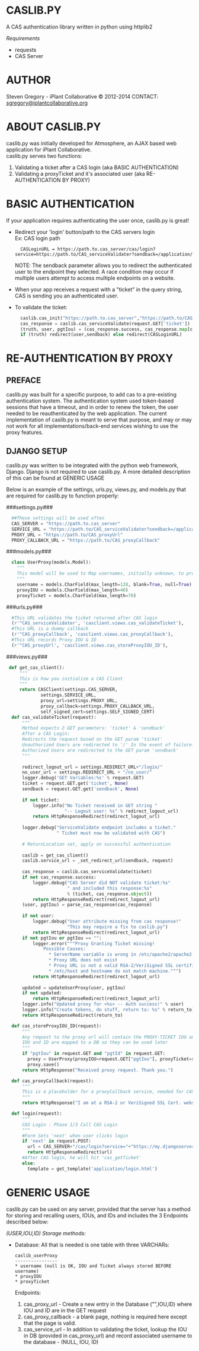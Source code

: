 CASLIB.PY
=========

A CAS authentication library written in python using httplib2  

_Requirements_
- requests
- CAS Server

AUTHOR
======
Steven Gregory - iPlant Collaborative © 2012-2014
CONTACT: sgregory@iplantcollaborative.org  


ABOUT CASLIB.PY
=================
caslib.py was initially developed for Atmosphere, an AJAX based web application for iPlant Collaborative.  
caslib.py serves two functions:
1. Validating a ticket after a CAS login (aka BASIC AUTHENTICATION)
2. Validating a proxyTicket and it's associated user (aka RE-AUTHENTICATION BY PROXY)

BASIC AUTHENTICATION
====================
If your application requires authenticating the user once, caslib.py is great!

- Redirect your 'login' button/path to the CAS servers login  
  Ex: CAS login path  

        CASLoginURL = https://path.to.cas_server/cas/login?service=https://path.to/CAS_serviceValidater?sendback=/application/  

  NOTE: The sendback parameter allows you to redirect the authenticated user to the endpoint they selected.  A race condition may occur if multiple users attempt to access multiple endpoints on a website.
- When your app receives a request with a "ticket" in the query string, CAS is sending you an authenticated user.
- To validate the ticket:

  ```python
    caslib.cas_init("https://path.to.cas_server","https://path.to/CAS_serviceValidater?sendback=/application/")    
    cas_response = caslib.cas_serviceValidate(request.GET['ticket'])
    (truth, user, pgtIou) = (cas_response.success, cas_response.map[cas_response.type].get('user',None), cas_response.map[cas_response.type].get('proxyGrantingTicket',""))
    if (truth) redirect(user,sendback) else redirect(CASLoginURL)    
  ```
RE-AUTHENTICATION BY PROXY
==========================

PREFACE
-------
caslib.py was built for a specific purpose, to add cas to a pre-existing authentication system. The authentication system used token-based sessions that have a timeout, and in order to renew the token, the user needed to be reauthenticated by the web application.
The current implementation of caslib.py is meant to serve that purpose, and may or may not work for all implementations/back-end services wishing to use the proxy features.


DJANGO SETUP
------------

caslib.py was written to be integrated with the python web framework, Django. Django is not required to use caslib.py. A more detailed description of this can be found at GENERIC USAGE

Below is an example of the settings, urls.py, views.py, and models.py that are required for caslib.py to function properly:

###settings.py###
  ```python
    ##These settings will be used often
    CAS_SERVER = "https://path.to.cas_server"
    SERVICE_URL = "https://path.to/CAS_serviceValidater?sendback=/application/"
    PROXY_URL = "https://path.to/CAS_proxyUrl"
    PROXY_CALLBACK_URL = "https://path.to/CAS_proxyCallback"
  ```

###models.py###
  ```python
    class UserProxy(models.Model):
      """
      This model will be used to Map usernames, initially unknown, to proxy IOU ID ticket pairs
      """
      username = models.CharField(max_length=128, blank=True, null=True)
      proxyIOU = models.CharField(max_length=40)
      proxyTicket = models.CharField(max_length=70)
  ```

###urls.py###
  ```python
    #This URL validates the ticket returned after CAS login
    (r'^CAS_serviceValidater', 'casclient.views.cas_validateTicket'),
    #This URL is a dummy callback
    (r'^CAS_proxyCallback', 'casclient.views.cas_proxyCallback'),
    #This URL records Proxy IOU & ID
    (r'^CAS_proxyUrl', 'casclient.views.cas_storeProxyIOU_ID'),
  ```

###views.py###
  ```python
   def get_cas_client():
       """
       This is how you initialize a CAS Client
       """
       return CASClient(settings.CAS_SERVER,
               settings.SERVICE_URL,
               proxy_url=settings.PROXY_URL,
               proxy_callback=settings.PROXY_CALLBACK_URL,
               self_signed_cert=settings.SELF_SIGNED_CERT)
    def cas_validateTicket(request):
        """
        Method expects 2 GET parameters: 'ticket' & 'sendback'
        After a CAS Login:
        Redirects the request based on the GET param 'ticket'
        Unauthorized Users are redirected to '/' In the event of failure.
        Authorized Users are redirected to the GET param 'sendback'
        """
    
        redirect_logout_url = settings.REDIRECT_URL+"/login/"
        no_user_url = settings.REDIRECT_URL + "/no_user/"
        logger.debug('GET Variables:%s' % request.GET)
        ticket = request.GET.get('ticket', None)
        sendback = request.GET.get('sendback', None)
    
        if not ticket:
            logger.info("No Ticket received in GET string "
                        "-- Logout user: %s" % redirect_logout_url)
            return HttpResponseRedirect(redirect_logout_url)
    
        logger.debug("ServiceValidate endpoint includes a ticket."
                     " Ticket must now be validated with CAS")
    
        # ReturnLocation set, apply on successful authentication
    
        caslib = get_cas_client()
        caslib.service_url = _set_redirect_url(sendback, request)
    
        cas_response = caslib.cas_serviceValidate(ticket)
        if not cas_response.success:
            logger.debug("CAS Server did NOT validate ticket:%s"
                         " and included this response:%s"
                         % (ticket, cas_response.object))
            return HttpResponseRedirect(redirect_logout_url)
        (user, pgtIou) = parse_cas_response(cas_response)
    
        if not user:
            logger.debug("User attribute missing from cas response!"
                         "This may require a fix to caslib.py")
            return HttpResponseRedirect(redirect_logout_url)
        if not pgtIou or pgtIou == "":
            logger.error("""Proxy Granting Ticket missing!
                Possible Causes:
                  * ServerName variable is wrong in /etc/apache2/apache2.conf
                  * Proxy URL does not exist
                  * Proxy URL is not a valid RSA-2/VeriSigned SSL certificate
                  * /etc/host and hostname do not match machine.""")
            return HttpResponseRedirect(redirect_logout_url)
    
        updated = updateUserProxy(user, pgtIou)
        if not updated:
            return HttpResponseRedirect(redirect_logout_url)
        logger.info("Updated proxy for <%s> -- Auth success!" % user)
        logger.info("Create tokens, do stuff, return to: %s" % return_to)
        return HttpResponseRedirect(return_to)

    def cas_storeProxyIOU_ID(request):
        """
        Any request to the proxy url will contain the PROXY-TICKET IOU and ID
        IOU and ID are mapped to a DB so they can be used later
        """
        if "pgtIou" in request.GET and "pgtId" in request.GET:
          proxy = UserProxy(proxyIOU=request.GET["pgtIou"], proxyTicket=request.GET["pgtId"])
          proxy.save()
        return HttpResponse("Received proxy request. Thank you.")

    def cas_proxyCallback(request):
        """
        This is a placeholder for a proxyCallback service, needed for CAS authentication
        """
        return HttpResponse("I am at a RSA-2 or VeriSigned SSL Cert. website, and therefore a valid proxy.")

    def login(request):
        """
        CAS Login : Phase 1/3 Call CAS Login
        """
        #Form Sets 'next' when user clicks login 
        if 'next' in request.POST:
          url = CAS_SERVER+"/cas/login?service="+"https://my.djangoserver.org/CAS_serviceValidater?sendback=/application/"
          return HttpResponseRedirect(url)
        #After CAS login, he will hit 'cas_getTicket'
        else:
          template = get_template('application/login.html')
  ```

GENERIC USAGE
=============
caslib.py can be used on any server, provided that the server has a method for storing and recalling users, IOUs, and IDs and includes the 3 Endpoints described below:

_(USER,IOU,ID) Storage methods:_  
- Database:
  All that is needed is one table with three VARCHARs:  

      caslib_userProxy  
      ----------------  
      * username (null is OK, IOU and Ticket always stored BEFORE username)  
      * proxyIOU  
      * proxyTicket  


  Endpoints:  
  1. cas_proxy_url - Create a new entry in the Database ("",IOU,ID) where IOU and ID are in the GET request  
  2. cas_proxy_callback - a blank page, nothing is required here except that the page is valid.  
  3. cas_service_url - In addition to validating the ticket, lookup the IOU in DB (provided in cas_proxy_url) and record associated username to the database - (NULL, IOU, ID)  
